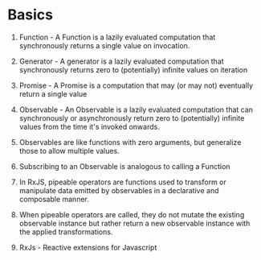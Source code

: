 # Basics
1. Function - A Function is a lazily evaluated computation that synchronously returns a single value on invocation.

2. Generator - A generator is a lazily evaluated computation that synchronously returns zero to (potentially) infinite values on iteration

3. Promise - A Promise is a computation that may (or may not) eventually return a single value

4. Observable - An Observable is a lazily evaluated computation that can synchronously or asynchronously return zero to (potentially) infinite values from the time it's invoked onwards.

5. Observables are like functions with zero arguments, but generalize those to allow multiple values.

6. Subscribing to an Observable is analogous to calling a Function

7. In RxJS, pipeable operators are functions used to transform or manipulate data emitted by observables in a declarative and composable manner.

8.  When pipeable operators are called, they do not mutate the existing observable instance but rather return a new observable instance with the applied transformations.

9. RxJs - Reactive extensions for Javascript

